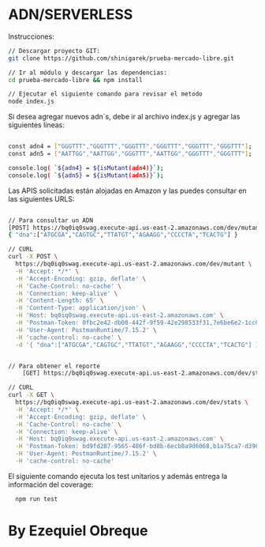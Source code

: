 # ADN/SERVERLESS

Instrucciones:

```sh
// Descargar proyecto GIT:
git clone https://github.com/shinigarek/prueba-mercado-libre.git

// Ir al módulo y descargar las dependencias:
cd prueba-mercado-libre && npm install

// Ejecutar el siguiente comando para revisar el metodo
node index.js

```

Si desea agregar nuevos adn`s, debe ir al archivo index.js y agregar las siguientes líneas:

```sh

const adn4 = ["GGGTTT","GGGTTT","GGGTTT","GGGTTT","GGGTTT","GGGTTT"];
const adn5 = ["AATTGG","AATTGG","GGGTTT","AATTGG","GGGTTT","GGGTTT"];

console.log( `${adn4} = ${isMutant(adn4)}`);
console.log( `${adn5} = ${isMutant(adn5)}`);
```

Las APIS solicitadas están alojadas en Amazon y las puedes consultar en las siguientes URLS:

```sh

// Para consultar un ADN
[POST] https://bq0iq0swag.execute-api.us-east-2.amazonaws.com/dev/mutant
{ "dna":["ATGCGA","CAGTGC","TTATGT","AGAAGG","CCCCTA","TCACTG"] }

// CURL
curl -X POST \
  https://bq0iq0swag.execute-api.us-east-2.amazonaws.com/dev/mutant \
  -H 'Accept: */*' \
  -H 'Accept-Encoding: gzip, deflate' \
  -H 'Cache-Control: no-cache' \
  -H 'Connection: keep-alive' \
  -H 'Content-Length: 65' \
  -H 'Content-Type: application/json' \
  -H 'Host: bq0iq0swag.execute-api.us-east-2.amazonaws.com' \
  -H 'Postman-Token: 0fbc2e42-db08-442f-9f59-42e298533f31,7e6be6e2-1cc0-4e98-aaa1-17c5c965f245' \
  -H 'User-Agent: PostmanRuntime/7.15.2' \
  -H 'cache-control: no-cache' \
  -d '{ "dna":["ATGCGA","CAGTGC","TTATGT","AGAAGG","CCCCTA","TCACTG"] }'


// Para obtener el reporte
    [GET] https://bq0iq0swag.execute-api.us-east-2.amazonaws.com/dev/stats

// CURL
curl -X GET \
  https://bq0iq0swag.execute-api.us-east-2.amazonaws.com/dev/stats \
  -H 'Accept: */*' \
  -H 'Accept-Encoding: gzip, deflate' \
  -H 'Cache-Control: no-cache' \
  -H 'Connection: keep-alive' \
  -H 'Host: bq0iq0swag.execute-api.us-east-2.amazonaws.com' \
  -H 'Postman-Token: bd9fd287-9565-486f-bd8b-6ecb8a9d6068,b1a75ca7-d390-4eae-a760-0cc77355f8af' \
  -H 'User-Agent: PostmanRuntime/7.15.2' \
  -H 'cache-control: no-cache'

```

El siguiente comando ejecuta los test unitarios y además entrega la información del coverage:

```sh
  npm run test
```

# By Ezequiel Obreque